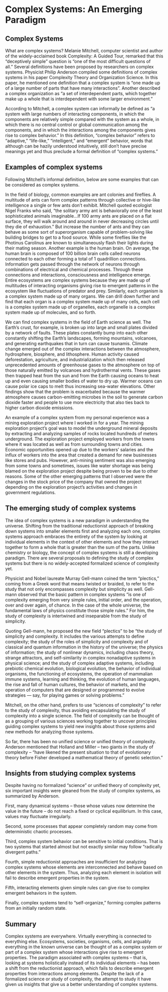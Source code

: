 # Complex Systems: An Emerging Paradigm

## Complex Systems

What are complex systems? Melanie Mitchell, computer scientist and author of the widely-acclaimed book Complexity: A Guided Tour, remarked that this “deceptively simple” question is “one of the most difficult questions of all.” Several definitions have been proposed by researchers on complex systems. Physicist Philip Anderson compiled some definitions of complex systems in his paper Complexity Theory and Organization Science. In this paper, he mentioned one definition that a complex system is “one made up of a large number of parts that have many interactions”. Another described a complex organization as “a set of interdependent parts, which together make up a whole that is interdependent with some larger environment.”

According to Mitchell, a complex system can informally be defined as “a system with large numbers of interacting components, in which the components are relatively simple compared with the system as a whole, in which there is no central control or global communication among the components, and in which the interactions among the components gives rise to complex behavior.” In this definition, “complex behavior” refers to “adaptive,” “life-like,” “intelligent,” and “emergent” behavior, words that although can be hazily understood intuitively, still don’t have precise meanings yet and thus preclude a formal definition of “complex systems.”

## Examples of complex systems

Following Mitchell’s informal definition, below are some examples that can be considered as complex systems.

In the field of biology, common examples are ant colonies and fireflies. A multitude of ants can form complex patterns through collective or hive-like intelligence a single or few ants don’t exhibit. Mitchell quoted ecologist Nigel Franks who said, ​“the solitary army ant is behaviorally one of the least sophisticated animals imaginable…If 100 army ants are placed on a flat surface, they will walk around and around in never decreasing circles until they die of exhaustion.” But increase the number of ants and they can behave as some sort of superorganism capable of problem-solving like building bridges to get to a food source. While some fireflies like the Photinus Carolinus are known to simultaneously flash their lights during their mating season. Another example is the human brain. On average, the human brain is composed of 100 billion brain cells called neurons connected to each other forming a total of 1 quadrillion connections. Information gets passed through the network of neurons through combinations of electrical and chemical processes. Through these connections and interactions, consciousness and intelligence emerge. Entire ecosystems are complex systems because they are made up of multitudes of interacting organisms giving rise to emergent patterns in the ecosystem like fluctuations of predator and prey. Similarly, each organism is a complex system made up of many organs. We can drill down further and find that each organ is a complex system made up of many cells, each cell is a complex system made up of organelles, each organelle is a complex system made up of molecules, and so forth.

We can find complex systems in the field of Earth science as well. The Earth’s crust, for example, is broken up into large and small plates divided by a network of faults. These plates constantly bump into each other constantly shifting the Earth’s landscapes, forming mountains, volcanoes, and generating earthquakes that in turn can cause tsunamis. Climate change emerged out of the complex interactions between the atmosphere, hydrosphere, biosphere, and lithosphere. Human activity caused deforestation, agriculture, and industrialization which then released unprecedented amounts of greenhouse gases to the atmosphere on top of those naturally emitted by volcanoes and hydrothermal vents. These gases then trapped heat from the sun and from the Earth causing oceans to heat up and even causing smaller bodies of water to dry up. Warmer oceans can cause polar ice caps to melt thus increasing sea-water elevations. Other findings show that the problem is exacerbated because the warmer atmosphere causes carbon-emitting microbes in the soil to generate carbon dioxide faster and people to use more electricity that also ties back to higher carbon dioxide emissions.

An example of a complex system from my personal experience was a mining exploration project where I worked in for a year. The mining exploration project’s goal was to model the underground mineral deposits by extracting and analyzing samples of rocks located hundreds of meters underground. The exploration project employed workers from the towns where it was located as well as from surrounding towns and cities. Economic opportunities opened up due to the workers’ salaries and the influx of workers into the area that created a demand for new businesses like stores and pubs. However, anti-mining sentiment was also emerging from some towns and sometimes, issues like water shortage was being blamed on the exploration project despite being proven to be due to other reasons. Some of the other emerging patterns that I observed were the changes in the stock price of the company that owned the project depending on the exploration project’s activities and changes in government regulations.

## The emerging study of complex systems

The idea of complex systems is a new paradigm in understanding the universe. Shifting from the traditional reductionist approach of breaking down systems into smaller elements first and analyzing each one, complex systems approach embraces the entirety of the system by looking at individual elements in the context of other elements and how they interact together to form a whole that is greater than the sum of the parts. Unlike chemistry or biology, the concept of complex systems is still a developing paradigm. There are several proposals to defining the study of complex systems but there is no widely-accepted formalized science of complexity yet.

Physicist and Nobel laureate Murray Gell-mann coined the term “plectics,” coming from a Greek word that means twisted or braided, to refer to the study that not only encompasses complexity but simplicity as well. Gell-mann observed that the basic pattern in complex systems “is one of complexity emerging from very simple rules, initial order, and the operation, over and over again, of chance. In the case of the whole universe, the fundamental laws of physics constitute those simple rules.” For him, the study of complexity is intertwined and inseparable from the study of simplicity.

Quoting Gell-mann, he proposed the new field “plectics” to be “the study of simplicity and complexity. It includes the various attempts to define complexity; the study of the roles of simplicity and complexity and of classical and quantum information in the history of the universe; the physics of information; the study of nonlinear dynamics, including chaos theory, strange attractors, and self-similarity in complex nonadaptive systems in physical science; and the study of complex adaptive systems, including prebiotic chemical evolution, biological evolution, the behavior of individual organisms, the functioning of ecosystems, the operation of mammalian immune systems, learning and thinking, the evolution of human languages, the rise and fall of human cultures, the behavior of markets, and the operation of computers that are designed or programmed to evolve strategies — say, for playing games or solving problems.”

Mitchell, on the other hand, prefers to use “sciences of complexity” to refer to the study of complexity, thus avoiding encapsulating the study of complexity into a single science. The field of complexity can be thought of as a grouping of various sciences working together to uncover principles guiding complex systems to yield new insights about those systems and new methods for analyzing those systems.

So far, there has been no unified science or unified theory of complexity. Anderson mentioned that Holland and Miller – two giants in the study of complexity – “have likened the present situation to that of evolutionary theory before Fisher developed a mathematical theory of genetic selection.”

## Insights from studying complex systems

Despite having no formalized “science” or unified theory of complexity yet, six important insights were gleaned from the study of complex systems, as summarized by Anderson.

First, many dynamical systems – those whose values now determine the value in the future – do not reach a fixed or cyclical equilibrium. In this case, values may fluctuate irregularly.

Second, some processes that appear completely random may come from deterministic chaotic processes.

Third, complex system behavior can be sensitive to initial conditions. That is two systems that started almost but not exactly similar may follow “radically divergent paths.”

Fourth, simple reductionist approaches are insufficient for analyzing complex systems whose elements are interconnected and behave based on other elements in the system. Thus, analyzing each element in isolation will fail to describe emergent properties in the system.

Fifth, interacting elements given simple rules can give rise to complex emergent behaviors in the system.

Finally, complex systems tend to “self-organize,” forming complex patterns from an initially random state.

## Summary

Complex systems are everywhere. Virtually everything is connected to everything else. Ecosystems, societies, organisms, cells, and arguably everything in the known universe can be thought of as a complex system or part of a complex system whose interactions give rise to emergent properties. The paradigm associated with complex systems – that is, looking at systems holistically instead of its individual elements – has been a shift from the reductionist approach, which fails to describe emergent properties from interactions among elements. Despite the lack of a formalized science or study of complexity, the attempt to study it have given us insights that give us a better understanding of complex systems.
